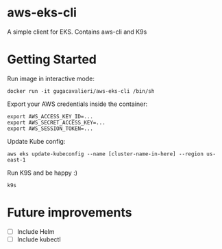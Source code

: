 # aws-eks-cli
A simple client for EKS. Contains aws-cli and K9s

# Getting Started
Run image in interactive mode:

    docker run -it gugacavalieri/aws-eks-cli /bin/sh

Export your AWS credentials inside the container:

    export AWS_ACCESS_KEY_ID=...
    export AWS_SECRET_ACCESS_KEY=...
    export AWS_SESSION_TOKEN=...

Update Kube config:

    aws eks update-kubeconfig --name [cluster-name-in-here] --region us-east-1

Run K9S and be happy :)

    k9s



# Future improvements
* [ ] Include Helm
* [ ] Include kubectl

